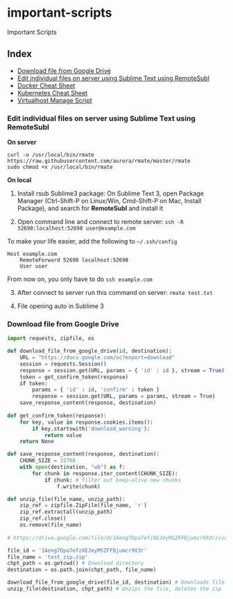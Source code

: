 # important-scripts
Important Scripts

## Index
* [Download file from Google Drive](#download-file-from-google-drive)
* [Edit individual files on server using Sublime Text using RemoteSubl](#edit-individual-files-on-server-using-Sublime-Text-using-remotesubl)
* [Docker Cheat Sheet](https://github.com/wsargent/docker-cheat-sheet#docker-cheat-sheet)
* [Kubernetes Cheat Sheet](https://github.com/dennyzhang/cheatsheet-kubernetes-A4#1-kubectl-kubernetes-cheatsheet)
* [Virtualhost Manage Script](https://github.com/RoverWire/virtualhost)


### Edit individual files on server using Sublime Text using RemoteSubl

**On server**

```
curl -o /usr/local/bin/rmate https://raw.githubusercontent.com/aurora/rmate/master/rmate
sudo chmod +x /usr/local/bin/rmate
```
**On local**

1. Install rsub Sublime3 package:
On Sublime Text 3, open Package Manager (Ctrl-Shift-P on Linux/Win, Cmd-Shift-P on Mac, Install Package), and search for **RemoteSubl** and install it

2. Open command line and connect to remote server:
``` ssh -R 52698:localhost:52698 user@example.com ```

To make your life easier, add the following to ``` ~/.ssh/config ```
```
Host example.com
    RemoteForward 52698 localhost:52698
    User user
```
From now on, you only have to do ``` ssh example.com ```

3. After connect to server run this command on server:
``` rmate test.txt ```

4. File opening auto in Sublime 3


### Download file from Google Drive

```python
import requests, zipfile, os

def download_file_from_google_drive(id, destination):
    URL = "https://docs.google.com/uc?export=download"
    session = requests.Session()
    response = session.get(URL, params = { 'id' : id }, stream = True)
    token = get_confirm_token(response)
    if token:
        params = { 'id' : id, 'confirm' : token }
        response = session.get(URL, params = params, stream = True)
    save_response_content(response, destination)    
    
def get_confirm_token(response):
    for key, value in response.cookies.items():
        if key.startswith('download_warning'):
            return value
    return None

def save_response_content(response, destination):
    CHUNK_SIZE = 32768
    with open(destination, "wb") as f:
        for chunk in response.iter_content(CHUNK_SIZE):
            if chunk: # filter out keep-alive new chunks
                f.write(chunk)

def unzip_file(file_name, unzip_path):
    zip_ref = zipfile.ZipFile(file_name, 'r')
    zip_ref.extractall(unzip_path)
    zip_ref.close()
    os.remove(file_name)
    
# https://drive.google.com/file/d/1Aeng7Opa7efzXEJeyMSZFFBjumcr9X3r/view?usp=sharing 

file_id = '1Aeng7Opa7efzXEJeyMSZFFBjumcr9X3r'
file_name = 'test_zip.zip'
chpt_path = os.getcwd() # Download directory
destination = os.path.join(chpt_path, file_name)

download_file_from_google_drive(file_id, destination) # Downloads file
unzip_file(destination, chpt_path) # Unzips the file, deletes the zip
```
